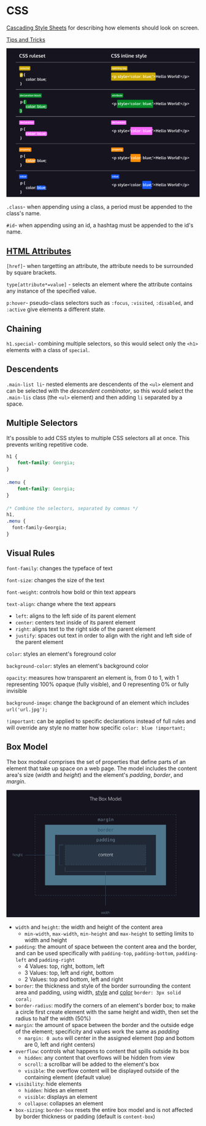 # CSS

[Cascading Style Sheets](https://developer.mozilla.org/en-US/docs/Web/CSS) for describing how elements should look on screen.

[Tips and Tricks](CSS/css-tips.md)

![css-syntax](css-syntax.png)

`.class`- when appending using a class, a period must be appended to the class's name.

`#id`- when appending using an id, a hashtag must be appended to the id's name.

## [HTML Attributes](https://developer.mozilla.org/en-US/docs/Web/HTML/Attributes)

`[href]`- when targetting an attribute, the attribute needs to be surrounded by square brackets.

`type[attribute*=value]` - selects an element where the attribute contains any instance of the specified value.

`p:hover`- pseudo-class selectors such as `:focus`, `:visited`, `:disabled`, and `:active` give elements a different state.

## Chaining

`h1.special`- combining multiple selectors, so this would select only the `<h1>` elements with a class of `special`.

## Descendents

`.main-list li`- nested elements are descendents of the `<ul>` element and can be selected with the *descendent combinator*, so this would select the `.main-lis` class (the `<ul>` element) and then adding `li` separated by a space.

## Multiple Selectors

It's possible to add CSS styles to multiple CSS selectors all at once. This prevents writing repetitive code.

```css
h1 {
	font-family: Georgia;
}

.menu {
	font-family: Georgia;
}

/* Combine the selectors, separated by commas */
h1,
.menu {
  font-family-Georgia;
}
```

## Visual Rules

`font-family`: changes the typeface of text

`font-size`: changes the size of the text

`font-weight`: controls how bold or thin text appears

`text-align`: change where the text appears

- `left`: aligns to the left side of its parent element
- `center`: centers text inside of its parent element
- `right`: aligns text to the right side of the parent element
- `justify`: spaces out text in order to align with the right and left side of the parent element

`color`: styles an element's foreground color

`background-color`: styles an element's background color

`opacity`: measures how transparent an element is, from 0 to 1, with 1 representing 100% opaque (fully visible), and 0 representing 0% or fully invisible

`background-image`: change the background of an element which includes `url('url.jpg');`

`!important`: can be applied to specific declarations instead of full rules and will override any style no matter how specific `color: blue !important;`

## Box Model

The box modeal comprises the set of properties that define parts of an element that take up space on a web page. The model includes the content area's size (*width* and *height*) and the element's *padding*, *border*, and *margin*.

![box-model](box-model.png)

- `width` and `height`: the width and height of the content area
  - `min-width`, `max-width`, `min-height` and `max-height` to setting limits to width and height
- `padding`: the amount of space between the content area and the border, and can be used specifically with `padding-top`, `padding-bottom`, `padding-left` and `padding-right`
  - 4 Values: top, right, bottom, left
  - 3 Values: top, left and right, bottom
  - 2 Values: top and bottom, left and right
- `border`: the thickness and style of the border surrounding the content area and padding, using width, [style](https://developer.mozilla.org/en-US/docs/Web/CSS/border-style#values) and [color](https://developer.mozilla.org/en-US/docs/Web/CSS/color_value) `border: 3px solid coral;`
- `border-radius`: modify the corners of an element's border box; to make a circle first create element with the same height and width, then set the radius to half the width (50%)
- `margin`: the amount of space between the border and the outside edge of the element; specificity and values work the same as *padding*
  - `margin: 0 auto` will center in the assigned element (top and bottom are 0, left and right centers)
- `overflow`: controls what happens to content that spills outside its box
  - `hidden`: any content that overflows will be hidden from view
  - `scroll`: a scrollbar will be added to the element's box
  - `visible`: the overflow content will be displayed outside of the containing element (default value)
- `visibility`: hide elements
  - `hidden`: hides an element
  - `visible`: displays an element
  - `collapse`: collapses an element
- `box-sizing`: `border-box` resets the entire box model and is not affected by border thickness or padding (default is `content-box`)
